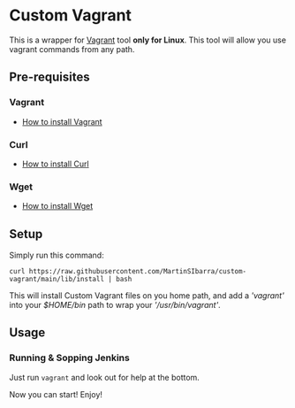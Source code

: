 # Custom Vagrant

This is a wrapper for [Vagrant](https://www.vagrantup.com/) tool **only for Linux**. This tool will allow you use vagrant commands from any path.

## Pre-requisites
### Vagrant
- [How to install Vagrant](https://developer.hashicorp.com/vagrant/tutorials/getting-started/getting-started-install)
### Curl
- [How to install Curl](https://help.ubidots.com/en/articles/2165289-learn-how-to-install-run-curl-on-windows-macosx-linux)
### Wget
- [How to install Wget](https://www.tecmint.com/install-wget-in-linux/)

## Setup
Simply run this command:
```
curl https://raw.githubusercontent.com/MartinSIbarra/custom-vagrant/main/lib/install | bash
```
This will install Custom Vagrant files on you home path, and add a *'vagrant'* into your *$HOME/bin* path to wrap your *'/usr/bin/vagrant'*.

## Usage

### Running & Sopping Jenkins
Just run `vagrant` and look out for help at the bottom.

Now you can start! Enjoy!
